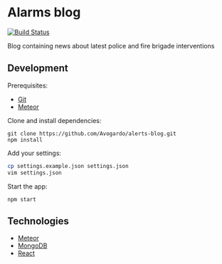 # Alarms blog

[![Build Status](https://travis-ci.org/Avogardo/alerts-blog.svg?branch=master)](https://travis-ci.org/Avogardo/alerts-blog)

Blog containing news about latest police and fire brigade interventions

## Development

Prerequisites:

* [Git](http://git-scm.com/book/en/v2/Getting-Started-Installing-Git) 
* [Meteor](https://www.meteor.com/install)

Clone and install dependencies:

```
git clone https://github.com/Avogardo/alerts-blog.git
npm install
```

Add your settings:
```sh
cp settings.example.json settings.json
vim settings.json
```

Start the app:
```
npm start
```

## Technologies

* [Meteor](https://www.meteor.com/)
* [MongoDB](https://www.mongodb.com/)
* [React](https://facebook.github.io/react/)
